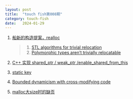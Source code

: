 ```yaml
---
layout: post
title:  "touch fish第008期"
category: touch-fish
date:   2024-01-29
---
```


1. [船新的构造提案，realloc](https://zhuanlan.zhihu.com/p/679782886)
    > 1. [STL algorithms for trivial relocation](https://quuxplusone.github.io/blog/2023/03/03/relocate-algorithm-design/)
    > 2. [Polymorphic types aren’t trivially relocatable](https://quuxplusone.github.io/blog/2023/06/24/polymorphic-types-arent-trivially-relocatable/)

2. [C++ 实现 shared_ptr / weak_ptr /enable_shared_from_this](https://zhuanlan.zhihu.com/p/680068428)

3. [static key](https://www.zhihu.com/question/471637144/answer/3377224126)

4. [Bounded dynamicism with cross-modifying code](https://pvk.ca/Blog/2021/12/19/bounded-dynamicism-with-cross-modifying-code/)


5. [malloc大size时的缺页](https://mp.weixin.qq.com/s/-IiGz4lWXIqV-4kbgWeEcg)

